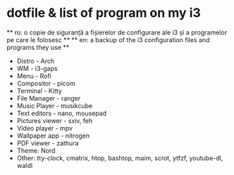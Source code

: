 # dotfile & list of program on my i3


** ro: o copie de siguranță a fișierelor de configurare ale i3 și a programelor pe care le folosesc **
** en: a backup of the i3 configuration files and programs they use **
 
 * Distro - Arch
 * WM - i3-gaps
 * Menu - Rofi
 * Compositor - picom
 * Terminal - Kitty
 * File Manager - ranger
 * Music Player - musikcube
 * Text editors - nano, mousepad
 * Pictures viewer - sxiv, feh
 * Video player - mpv
 * Wallpaper app - nitrogen
 * PDF viewer - zathura
 * Theme: Nord
 * Other: tty-clock, cmatrix, htop, bashtop, maim, scrot, ytfzf, youtube-dl, waldl